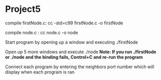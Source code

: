 # Project5

compile firstNode.c: cc -std=c99 firstNode.c -o firstNode

compile node.c     : cc node.c -o node


Start program by opening up a window and executing ./firstNode

Open up 5 more windows and execute ./node
**Note: If you run ./firstNode or ./node and the binding fails, Control+C and re-run the program**

Connect each program by entering the neighbors port number which will display when each program is ran
